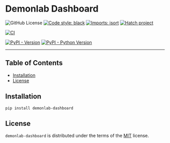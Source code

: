 # Demonlab Dashboard

![GitHub License](https://img.shields.io/github/license/mikeybob/demonlab-dashboard) [![Code style: black](https://img.shields.io/badge/code%20style-black-000000.svg)](https://github.com/psf/black) [![Imports: isort](https://img.shields.io/badge/%20imports-isort-%231674b1?style=flat&labelColor=ef8336)](https://pycqa.github.io/isort/) [![Hatch project](https://img.shields.io/badge/%F0%9F%A5%9A-Hatch-4051b5.svg)](https://github.com/pypa/hatch) 



[![CI](https://github.com/mikeybob/demonlab-dashboard/actions/workflows/github_workflows_ci.yml/badge.svg)](https://github.com/mikeybob/demonlab-dashboard/actions/workflows/github_workflows_ci.yml)

[![PyPI - Version](https://img.shields.io/pypi/v/demonlab-dashboard.svg)](https://pypi.org/project/demonlab-dashboard)
[![PyPI - Python Version](https://img.shields.io/pypi/pyversions/demonlab-dashboard.svg)](https://pypi.org/project/demonlab-dashboard)


-----

## Table of Contents

- [Installation](#installation)
- [License](#license)

## Installation

```console
pip install demonlab-dashboard
```

## License

`demonlab-dashboard` is distributed under the terms of the [MIT](https://spdx.org/licenses/MIT.html) license.
